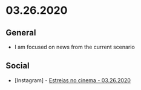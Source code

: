 # 03.26.2020

## General

- I am focused on news from the current scenario

## Social

- \[Instagram\] - [Estreias no cinema - 03.26.2020](https://www.instagram.com/p/B-NcDmlJJj1/)
